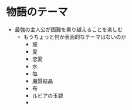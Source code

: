 # 物語のテーマ
- 最強の主人公が困難を乗り越えることを楽しむ
  - もうちょっと何か表面的なテーマはないのか
    + 旅
    + 愛
    + 恋愛
    + 水
    + 塩
    + 魔質結晶
    + 布
    + ルビアの玉碧
    + 
